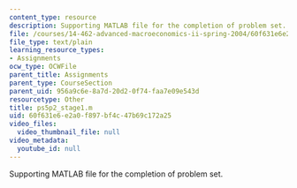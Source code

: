 ```yaml
---
content_type: resource
description: Supporting MATLAB file for the completion of problem set.
file: /courses/14-462-advanced-macroeconomics-ii-spring-2004/60f631e6e2a0f897bf4c47b69c172a25_ps5p2_stage1.m
file_type: text/plain
learning_resource_types:
- Assignments
ocw_type: OCWFile
parent_title: Assignments
parent_type: CourseSection
parent_uid: 956a9c6e-8a7d-20d2-0f74-faa7e09e543d
resourcetype: Other
title: ps5p2_stage1.m
uid: 60f631e6-e2a0-f897-bf4c-47b69c172a25
video_files:
  video_thumbnail_file: null
video_metadata:
  youtube_id: null
---
```

Supporting MATLAB file for the completion of problem set.

